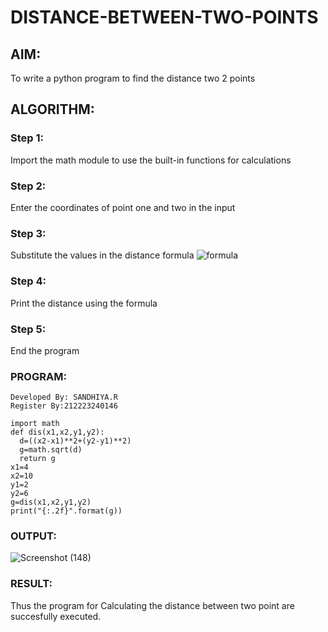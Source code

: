 # DISTANCE-BETWEEN-TWO-POINTS

## AIM:
To write a python program to find the distance two 2 points
## ALGORITHM:
### Step 1: 
Import the math module to use the built-in functions for calculations
### Step 2: 
Enter the coordinates of point one and two in the input
### Step 3: 
Substitute the values in the distance formula  ![formula](/formula.JPG)
### Step 4: 
Print the distance using the formula
### Step 5:
End the program 
### PROGRAM:
  ```
Developed By: SANDHIYA.R
Register By:212223240146

  import math
def dis(x1,x2,y1,y2):
    d=((x2-x1)**2+(y2-y1)**2) 
    g=math.sqrt(d)
    return g
x1=4
x2=10
y1=2
y2=6
g=dis(x1,x2,y1,y2)
print("{:.2f}".format(g))
  ```
  
### OUTPUT:
![Screenshot (148)](https://github.com/SandhiyaRajagopal/DISTANCE-BETWEEN-TWO-POINTS/assets/144870852/65635120-8131-49fe-923d-66e9bb329bc9)


### RESULT:
Thus the program for Calculating the distance between two point are succesfully executed.
